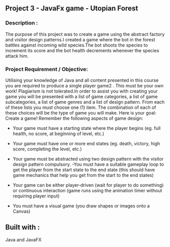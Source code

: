 ## Project 3 - JavaFx game - Utopian Forest

### Description :

The purpose of this project was to create a game using the abstract factory and visitor design patterns.I created a game where the bot in the forest battles against incoming wild species.The bot shoots the species to increment its score and the bot health decrements whenever the species attack him. 

### Project Requirement / Objective:

Utilising your knowledge of Java and all content presented in this course you are required to pro­duce a single player game2 . This must be your own work! Plagiarism is not tolerated.In order to assist you with creating your game you will be presented with a list of game categories, a list of game subcategories, a list of game genres and a list of design pattern. From each of these lists you must choose one (1) item. The combination of each of these choices will be the type of game you will make.
Here is your goal: Create a game!
Remember the following aspects of game design:
- Your game must have a starting state where the player begins (eg. full health, no score,
at beginning of level, etc.)
- Your game must have one or more end states (eg. death, victory, high score, completing
the level, etc.)
- Your game must be abstracted using two design pattern with the visitor design pattern compulsory. 
-You must have a suitable gameplay loop to get the player from the start state to the end
state (this should have game mechanics that help you get from the start to the end states)

- Your game can be either player‐driven (wait for player to do something) or continuous
interaction (game runs using the animation timer without requiring player input)
- You must have a visual game (you draw shapes or images onto a Canvas)

## Built with :
Java and JavaFX 
